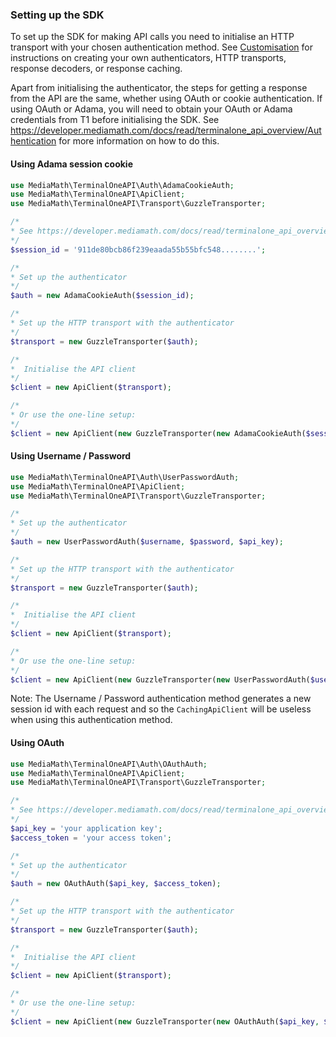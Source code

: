 ### Setting up the SDK <a name="setting-up"></a>

To set up the SDK for making API calls you need to initialise an HTTP transport with your chosen authentication method. See [Customisation](../Customising/customising.md) for instructions on creating your own authenticators, HTTP transports, response decoders, or response caching.

Apart from initialising the authenticator, the steps for getting a response from the API are the same, whether using OAuth or cookie authentication. If using OAuth or Adama, you will need to obtain your OAuth or Adama credentials from T1 before initialising the SDK. See https://developer.mediamath.com/docs/read/terminalone_api_overview/Authentication for more information on how to do this.

#### Using Adama session cookie

```php
use MediaMath\TerminalOneAPI\Auth\AdamaCookieAuth;
use MediaMath\TerminalOneAPI\ApiClient;
use MediaMath\TerminalOneAPI\Transport\GuzzleTransporter;

/*
* See https://developer.mediamath.com/docs/read/terminalone_api_overview/Authentication
*/
$session_id = '911de80bcb86f239eaada55b55bfc548........';

/*
* Set up the authenticator
*/
$auth = new AdamaCookieAuth($session_id);

/*
* Set up the HTTP transport with the authenticator
*/
$transport = new GuzzleTransporter($auth);

/*
*  Initialise the API client
*/
$client = new ApiClient($transport);
```

```php
/*
* Or use the one-line setup:
*/
$client = new ApiClient(new GuzzleTransporter(new AdamaCookieAuth($session_id)));
```

#### Using Username / Password
```php
use MediaMath\TerminalOneAPI\Auth\UserPasswordAuth;
use MediaMath\TerminalOneAPI\ApiClient;
use MediaMath\TerminalOneAPI\Transport\GuzzleTransporter;

/*
* Set up the authenticator
*/
$auth = new UserPasswordAuth($username, $password, $api_key);

/*
* Set up the HTTP transport with the authenticator
*/
$transport = new GuzzleTransporter($auth);

/*
*  Initialise the API client
*/
$client = new ApiClient($transport);
```

```php
/*
* Or use the one-line setup:
*/
$client = new ApiClient(new GuzzleTransporter(new UserPasswordAuth($username, $password, $api_key)));
```

Note: The Username / Password authentication method generates a new session id with each request and so the `CachingApiClient` will be useless when using this authentication method.

#### Using OAuth

```php
use MediaMath\TerminalOneAPI\Auth\OAuthAuth;
use MediaMath\TerminalOneAPI\ApiClient;
use MediaMath\TerminalOneAPI\Transport\GuzzleTransporter;

/*
* See https://developer.mediamath.com/docs/read/terminalone_api_overview/Authentication
*/
$api_key = 'your application key';
$access_token = 'your access token';

/*
* Set up the authenticator
*/
$auth = new OAuthAuth($api_key, $access_token);

/*
* Set up the HTTP transport with the authenticator
*/
$transport = new GuzzleTransporter($auth);

/*
*  Initialise the API client
*/
$client = new ApiClient($transport);
```

```php
/*
* Or use the one-line setup:
*/
$client = new ApiClient(new GuzzleTransporter(new OAuthAuth($api_key, $access_token)));
```